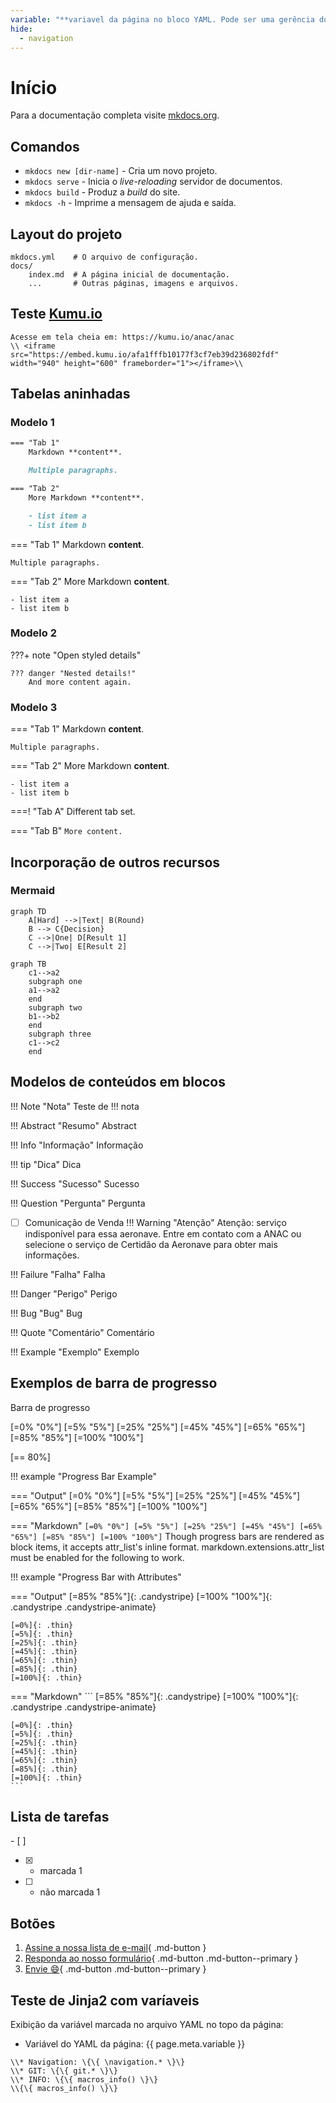 ```yaml
---
variable: "**variavel da página no bloco YAML. Pode ser uma gerência dona de um processo, um artefato usado, um grupo de trabalho, etc.**"
hide:
  - navigation
---
```

<link rel="manifest" href="manifest.json" />

# Início

Para a documentação completa visite [mkdocs.org](https://www.mkdocs.org).

## Comandos

* `mkdocs new [dir-name]` - Cria um novo projeto.
* `mkdocs serve` - Inicia o _live-reloading_ servidor de documentos.
* `mkdocs build` - Produz a *build* do site.
* `mkdocs -h` - Imprime a mensagem de ajuda e saída.

## Layout do projeto

    mkdocs.yml    # O arquivo de configuração.
    docs/
        index.md  # A página inicial de documentação.
        ...       # Outras páginas, imagens e arquivos.


## Teste [Kumu.io](https://kumu.io/anac/anac)
```
Acesse em tela cheia em: https://kumu.io/anac/anac
\\ <iframe src="https://embed.kumu.io/afa1fffb10177f3cf7eb39d236802fdf" width="940" height="600" frameborder="1"></iframe>\\
```

## Tabelas aninhadas

### Modelo 1

```markdown
=== "Tab 1"
    Markdown **content**.

    Multiple paragraphs.

=== "Tab 2"
    More Markdown **content**.

    - list item a
    - list item b
```

=== "Tab 1"
    Markdown **content**.

    Multiple paragraphs.

=== "Tab 2"
    More Markdown **content**.

    - list item a
    - list item b

### Modelo 2

???+ note "Open styled details"

    ??? danger "Nested details!"
        And more content again.

### Modelo 3

=== "Tab 1"
    Markdown **content**.

    Multiple paragraphs.

=== "Tab 2"
    More Markdown **content**.

    - list item a
    - list item b

===! "Tab A"
    Different tab set.

=== "Tab B"
    ```
    More content.
    ```

## Incorporação de outros recursos

### Mermaid

```mermaid
graph TD
    A[Hard] -->|Text| B(Round)
    B --> C{Decision}
    C -->|One| D[Result 1]
    C -->|Two| E[Result 2]
```

```mermaid
graph TB
    c1-->a2
    subgraph one
    a1-->a2
    end
    subgraph two
    b1-->b2
    end
    subgraph three
    c1-->c2
    end
```

## Modelos de conteúdos em blocos

!!! Note "Nota"
    Teste de \!\!\! nota

!!! Abstract "Resumo"
    Abstract

!!! Info "Informação"
    Informação
    
!!! tip "Dica"
    Dica

!!! Success "Sucesso"
    Sucesso

!!! Question "Pergunta"
    Pergunta

- [ ] Comunicação de Venda
!!! Warning "Atenção"
    Atenção: serviço indisponível para essa aeronave. Entre em contato com a ANAC ou selecione o serviço de Certidão da Aeronave para obter mais informações.

!!! Failure "Falha"
    Falha

!!! Danger "Perigo"
    Perigo

!!! Bug "Bug"
    Bug

!!! Quote "Comentário"
    Comentário

!!! Example "Exemplo"
    Exemplo

## Exemplos de barra de progresso

Barra de progresso

[=0% "0%"]
[=5% "5%"]
[=25% "25%"]
[=45% "45%"]
[=65% "65%"]
[=85% "85%"]
[=100% "100%"]

[== 80%]

!!! example "Progress Bar Example"

=== "Output"
    [=0% "0%"]
    [=5% "5%"]
    [=25% "25%"]
    [=45% "45%"]
    [=65% "65%"]
    [=85% "85%"]
    [=100% "100%"]

=== "Markdown"
    ```
    [=0% "0%"]
    [=5% "5%"]
    [=25% "25%"]
    [=45% "45%"]
    [=65% "65%"]
    [=85% "85%"]
    [=100% "100%"]
    ```
Though progress bars are rendered as block items, it accepts attr_list's inline format. markdown.extensions.attr_list must be enabled for the following to work.

!!! example "Progress Bar with Attributes"

=== "Output"
    [=85% "85%"]{: .candystripe}
    [=100% "100%"]{: .candystripe .candystripe-animate}

    [=0%]{: .thin}
    [=5%]{: .thin}
    [=25%]{: .thin}
    [=45%]{: .thin}
    [=65%]{: .thin}
    [=85%]{: .thin}
    [=100%]{: .thin}

=== "Markdown"
    ```
    [=85% "85%"]{: .candystripe}
    [=100% "100%"]{: .candystripe .candystripe-animate}

    [=0%]{: .thin}
    [=5%]{: .thin}
    [=25%]{: .thin}
    [=45%]{: .thin}
    [=65%]{: .thin}
    [=85%]{: .thin}
    [=100%]{: .thin}
    ```

## Lista de tarefas

\- \[ \] 
- [x] - marcada 1
- [ ] - não marcada 1

## Botões

1. [Assine a nossa lista de e-mail](#){ .md-button }
1. [Responda ao nosso formulário](#){ .md-button .md-button--primary }
1. [Envie :smile:](#){ .md-button .md-button--primary }


## Teste de Jinja2 com varíaveis

Exibição da variável marcada no arquivo YAML no topo da página: 

* Variável do YAML da página: {{ page.meta.variable }}

```
\\* Navigation: \{\{ \navigation.* \}\}
\\* GIT: \{\{ git.* \}\}
\\* INFO: \{\{ macros_info() \}\}
\\{\{ macros_info() \}\}
```
